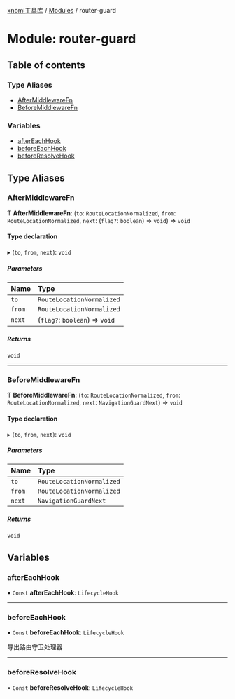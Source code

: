 [xnomi工具库](../README.md) / [Modules](../modules.md) / router-guard

# Module: router-guard

## Table of contents

### Type Aliases

- [AfterMiddlewareFn](router_guard.md#aftermiddlewarefn)
- [BeforeMiddlewareFn](router_guard.md#beforemiddlewarefn)

### Variables

- [afterEachHook](router_guard.md#aftereachhook)
- [beforeEachHook](router_guard.md#beforeeachhook)
- [beforeResolveHook](router_guard.md#beforeresolvehook)

## Type Aliases

### AfterMiddlewareFn

Ƭ **AfterMiddlewareFn**: (`to`: `RouteLocationNormalized`, `from`: `RouteLocationNormalized`, `next`: (`flag?`: `boolean`) => `void`) => `void`

#### Type declaration

▸ (`to`, `from`, `next`): `void`

##### Parameters

| Name | Type |
| :------ | :------ |
| `to` | `RouteLocationNormalized` |
| `from` | `RouteLocationNormalized` |
| `next` | (`flag?`: `boolean`) => `void` |

##### Returns

`void`

___

### BeforeMiddlewareFn

Ƭ **BeforeMiddlewareFn**: (`to`: `RouteLocationNormalized`, `from`: `RouteLocationNormalized`, `next`: `NavigationGuardNext`) => `void`

#### Type declaration

▸ (`to`, `from`, `next`): `void`

##### Parameters

| Name | Type |
| :------ | :------ |
| `to` | `RouteLocationNormalized` |
| `from` | `RouteLocationNormalized` |
| `next` | `NavigationGuardNext` |

##### Returns

`void`

## Variables

### afterEachHook

• `Const` **afterEachHook**: `LifecycleHook`

___

### beforeEachHook

• `Const` **beforeEachHook**: `LifecycleHook`

导出路由守卫处理器

___

### beforeResolveHook

• `Const` **beforeResolveHook**: `LifecycleHook`
